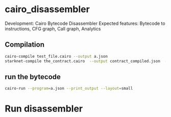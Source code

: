 # cairo_disassembler

Development: Cairo Bytecode Disassembler
Expected features: Bytecode to instructions, CFG graph, Call graph, Analytics 


## Compilation

```sh
cairo-compile test_file.cairo --output a.json
starknet-compile the_contract.cairo  --output contract_compiled.json  --abi contract_abi.json
```


## run the bytecode
```sh
cairo-run --program=a.json --print_output --layout=small
```

# Run disassembler

```sh

```